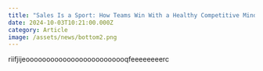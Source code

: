 ```yaml
---
title: "Sales Is a Sport: How Teams Win With a Healthy Competitive Mindset"
date: 2024-10-03T10:21:00.000Z
category: Article
image: /assets/news/bottom2.png
---
```

riifjijeooooooooooooooooooooooooqfeeeeeeeerc
